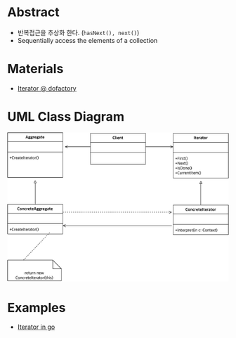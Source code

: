 # Abstract

* 반복접근을 추상화 한다. (`hasNext(), next()`)
* Sequentially access the elements of a collection

# Materials

* [Iterator @ dofactory](https://www.dofactory.com/net/iterator-design-pattern)

# UML Class Diagram

![](iterator.drawio.png)

# Examples

* [Iterator in go](/golang/go_design_pattern/iterator.md)
